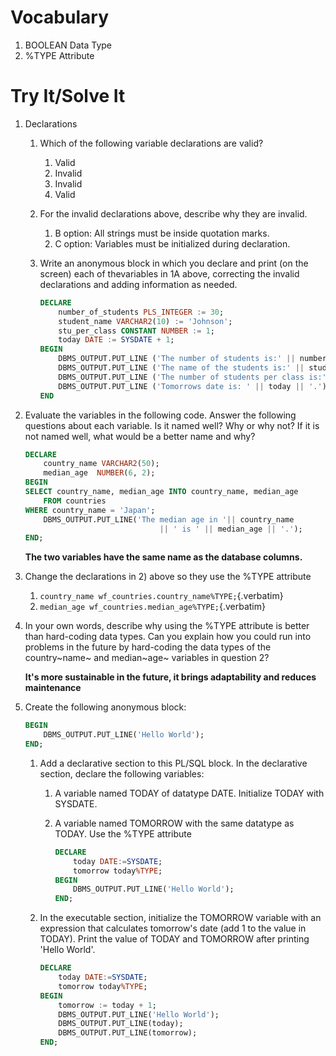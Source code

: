 # Vocabulary

1.  BOOLEAN Data Type
2.  %TYPE Attribute

# Try It/Solve It

1.  Declarations

    1.  Which of the following variable declarations are valid?

        1.  Valid
        2.  Invalid
        3.  Invalid
        4.  Valid

    2.  For the invalid declarations above, describe why they are
        invalid.

        1.  B option: All strings must be inside quotation marks.
        2.  C option: Variables must be initialized during declaration.

    3.  Write an anonymous block in which you declare and print (on the
        screen) each of thevariables in 1A above, correcting the invalid
        declarations and adding information as needed.

        ``` sql
        DECLARE
            number_of_students PLS_INTEGER := 30;
            student_name VARCHAR2(10) := 'Johnson';
            stu_per_class CONSTANT NUMBER := 1;
            today DATE := SYSDATE + 1;
        BEGIN
            DBMS_OUTPUT.PUT_LINE ('The number of students is:' || number_of_students || '.');
            DBMS_OUTPUT.PUT_LINE ('The name of the students is:' || student_name || '.');
            DBMS_OUTPUT.PUT_LINE ('The number of students per class is:' || stu_per_class || '.');
            DBMS_OUTPUT.PUT_LINE ('Tomorrows date is: ' || today || '.');
        END
        ```

2.  Evaluate the variables in the following code. Answer the following
    questions about each variable. Is it named well? Why or why not? If
    it is not named well, what would be a better name and why?

    ``` sql
    DECLARE
        country_name VARCHAR2(50);
        median_age  NUMBER(6, 2);
    BEGIN
    SELECT country_name, median_age INTO country_name, median_age
        FROM countries
    WHERE country_name = 'Japan';
        DBMS_OUTPUT.PUT_LINE('The median age in '|| country_name
                                  || ' is ' || median_age || '.');
    END;
    ```

    **The two variables have the same name as the database columns.**

3.  Change the declarations in 2) above so they use the %TYPE attribute

    1.  `country_name wf_countries.country_name%TYPE;`{.verbatim}
    2.  `median_age wf_countries.median_age%TYPE;`{.verbatim}

4.  In your own words, describe why using the %TYPE attribute is better
    than hard-coding data types. Can you explain how you could run into
    problems in the future by hard-coding the data types of the
    country~name~ and median~age~ variables in question 2?

    **It\'s more sustainable in the future, it brings adaptability and
    reduces maintenance**

5.  Create the following anonymous block:

    ``` sql
    BEGIN
        DBMS_OUTPUT.PUT_LINE('Hello World');
    END;
    ```

    1.  Add a declarative section to this PL/SQL block. In the
        declarative section, declare the following variables:

        1.  A variable named TODAY of datatype DATE. Initialize TODAY
            with SYSDATE.

        2.  A variable named TOMORROW with the same datatype as TODAY.
            Use the %TYPE attribute

            ``` sql
            DECLARE
                today DATE:=SYSDATE;
                tomorrow today%TYPE;
            BEGIN
                DBMS_OUTPUT.PUT_LINE('Hello World');
            END;
            ```

    2.  In the executable section, initialize the TOMORROW variable with
        an expression that calculates tomorrow's date (add 1 to the
        value in TODAY). Print the value of TODAY and TOMORROW after
        printing 'Hello World'.

        ``` sql
        DECLARE
            today DATE:=SYSDATE;
            tomorrow today%TYPE;
        BEGIN
            tomorrow := today + 1;
            DBMS_OUTPUT.PUT_LINE('Hello World');
            DBMS_OUTPUT.PUT_LINE(today);
            DBMS_OUTPUT.PUT_LINE(tomorrow);
        END;
        ```
